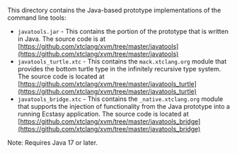 This directory contains the Java-based prototype implementations of the
command line tools:

* `javatools.jar` - This contains the portion of the prototype that is written in
  Java. The source code is at
  [https://github.com/xtclang/xvm/tree/master/javatools](https://github.com/xtclang/xvm/tree/master/javatools) 
* `javatools_turtle.xtc` - This contains the `mack.xtclang.org` module that provides the bottom
  turtle type in the infinitely recursive type system. The source code is located at
  [https://github.com/xtclang/xvm/tree/master/javatools_turtle](https://github.com/xtclang/xvm/tree/master/javatools_turtle)
* `javatools_bridge.xtc` - This contains the `_native.xtclang.org` module that supports the
  injection of functionality from the Java prototype into a running Ecstasy application.
  The source code is located at
  [https://github.com/xtclang/xvm/tree/master/javatools_bridge](https://github.com/xtclang/xvm/tree/master/javatools_bridge)

Note: Requires Java 17 or later.